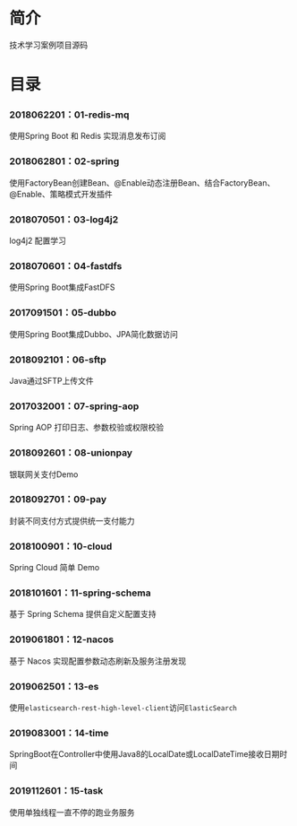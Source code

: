 # 简介 

技术学习案例项目源码

# 目录 

### 2018062201：01-redis-mq<br>

使用Spring Boot 和 Redis 实现消息发布订阅

### 2018062801：02-spring<br>

使用FactoryBean创建Bean、@Enable动态注册Bean、结合FactoryBean、@Enable、策略模式开发插件

### 2018070501：03-log4j2<br>

log4j2 配置学习

### 2018070601：04-fastdfs<br>

使用Spring Boot集成FastDFS

### 2017091501：05-dubbo<br>

使用Spring Boot集成Dubbo、JPA简化数据访问

### 2018092101：06-sftp<br>

Java通过SFTP上传文件

### 2017032001：07-spring-aop<br>

Spring AOP 打印日志、参数校验或权限校验

### 2018092601：08-unionpay<br>

银联网关支付Demo

### 2018092701：09-pay<br>

封装不同支付方式提供统一支付能力

### 2018100901：10-cloud<br>

Spring Cloud 简单 Demo

### 2018101601：11-spring-schema<br>

基于 Spring Schema 提供自定义配置支持

### 2019061801：12-nacos

基于 Nacos 实现配置参数动态刷新及服务注册发现

### 2019062501：13-es

使用`elasticsearch-rest-high-level-client`访问`ElasticSearch`

### 2019083001：14-time

SpringBoot在Controller中使用Java8的LocalDate或LocalDateTime接收日期时间

### 2019112601：15-task

使用单独线程一直不停的跑业务服务
